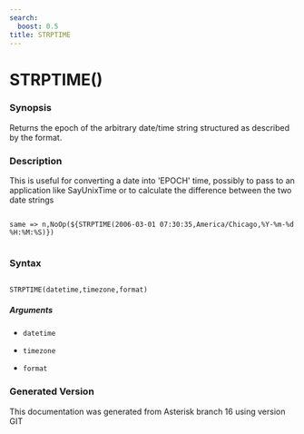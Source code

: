 ```yaml
---
search:
  boost: 0.5
title: STRPTIME
---
```


# STRPTIME()

### Synopsis

Returns the epoch of the arbitrary date/time string structured as described by the format.

### Description

This is useful for converting a date into 'EPOCH' time, possibly to pass to an application like SayUnixTime or to calculate the difference between the two date strings<br>

``` title="Example: Prints 1141219835"

same => n,NoOp(${STRPTIME(2006-03-01 07:30:35,America/Chicago,%Y-%m-%d %H:%M:%S)})


```

### Syntax


```

STRPTIME(datetime,timezone,format)
```
##### Arguments


* `datetime`

* `timezone`

* `format`


### Generated Version

This documentation was generated from Asterisk branch 16 using version GIT 